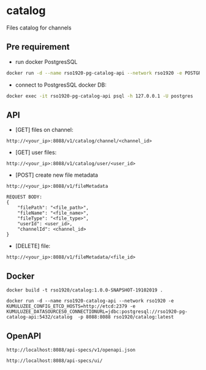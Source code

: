 # catalog
Files catalog for channels

## Pre requirement

* run docker PostgresSQL
```bash
docker run -d --name rso1920-pg-catalog-api --network rso1920 -e POSTGRES_PASSWORD=postgres -e POSTGRES_DB=catalog -p 5435:5432 postgres:12 
```

* connect to PostgresSQL docker DB:

```bash
docker exec -it rso1920-pg-catalog-api psql -h 127.0.0.1 -U postgres 
```

## API

* [GET] files on channel:
```
http://<your_ip>:8088/v1/catalog/channel/<channel_id>
```

* [GET] user files:
```
http://<your_ip>:8088/v1/catalog/user/<user_id>
```

* [POST] create new file metadata
```
http://<your_ip>:8088/v1/fileMetadata

REQUEST BODY:
{
	"filePath": "<file_path>",
	"fileName": "<file_name>",
	"fileType": "<file_type>",
	"userId": <user_id>,
	"channelId": <channel_id>
}
```

* [DELETE] file:
```
http://<your_ip>:8088/v1/fileMetadata/<file_id>
```

## Docker

```$xslt
docker build -t rso1920/catalog:1.0.0-SNAPSHOT-19102019 .
```

```$xslt
docker run -d --name rso1920-catalog-api --network rso1920 -e KUMULUZEE_CONFIG_ETCD_HOSTS=http://etcd:2379 -e KUMULUZEE_DATASOURCES0_CONNECTIONURL=jdbc:postgresql://rso1920-pg-catalog-api:5432/catalog  -p 8088:8088 rso1920/catalog:latest
```

## OpenAPI
```
http://localhost:8088/api-specs/v1/openapi.json
```

```
http://localhost:8088/api-specs/ui/
```